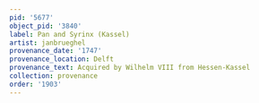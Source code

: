 ```yaml
---
pid: '5677'
object_pid: '3840'
label: Pan and Syrinx (Kassel)
artist: janbrueghel
provenance_date: '1747'
provenance_location: Delft
provenance_text: Acquired by Wilhelm VIII from Hessen-Kassel
collection: provenance
order: '1903'
---
```

